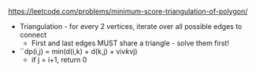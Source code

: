 https://leetcode.com/problems/minimum-score-triangulation-of-polygon/


- Triangulation - for every 2 vertices, iterate over all possible edges to connect
	- First and last edges MUST share a triangle - solve them first!
- ``dp(i,j) = min(d(i,k) + d(k,j) + vi*vk*vj)
	- if j = i+1, return 0
	